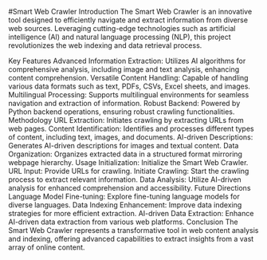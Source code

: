 #Smart Web Crawler
Introduction
The Smart Web Crawler is an innovative tool designed to efficiently navigate and extract information from diverse web sources. Leveraging cutting-edge technologies such as artificial intelligence (AI) and natural language processing (NLP), this project revolutionizes the web indexing and data retrieval process.

Key Features
Advanced Information Extraction: Utilizes AI algorithms for comprehensive analysis, including image and text analysis, enhancing content comprehension.
Versatile Content Handling: Capable of handling various data formats such as text, PDFs, CSVs, Excel sheets, and images.
Multilingual Processing: Supports multilingual environments for seamless navigation and extraction of information.
Robust Backend: Powered by Python backend operations, ensuring robust crawling functionalities.
Methodology
URL Extraction: Initiates crawling by extracting URLs from web pages.
Content Identification: Identifies and processes different types of content, including text, images, and documents.
AI-driven Descriptions: Generates AI-driven descriptions for images and textual content.
Data Organization: Organizes extracted data in a structured format mirroring webpage hierarchy.
Usage
Initialization: Initialize the Smart Web Crawler.
URL Input: Provide URLs for crawling.
Initiate Crawling: Start the crawling process to extract relevant information.
Data Analysis: Utilize AI-driven analysis for enhanced comprehension and accessibility.
Future Directions
Language Model Fine-tuning: Explore fine-tuning language models for diverse languages.
Data Indexing Enhancement: Improve data indexing strategies for more efficient extraction.
AI-driven Data Extraction: Enhance AI-driven data extraction from various web platforms.
Conclusion
The Smart Web Crawler represents a transformative tool in web content analysis and indexing, offering advanced capabilities to extract insights from a vast array of online content.

